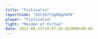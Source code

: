 ```yaml
---
title: "Fistivalia"
reportCode: "2XYJ67t3gRQqZ4FN"
player: "Fistivalia"
fight: "Maiden of Virtue"
date: 2021-08-23T19:07:58.042000+00:00
---
```

